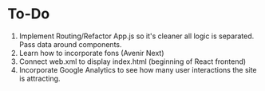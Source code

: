 # To-Do
1. Implement Routing/Refactor App.js so it's cleaner all logic is separated. Pass data around components.
2. Learn how to incorporate fons (Avenir Next)
3. Connect web.xml to display index.html (beginning of React frontend)
4. Incorporate Google Analytics to see how many user interactions the site is attracting.

